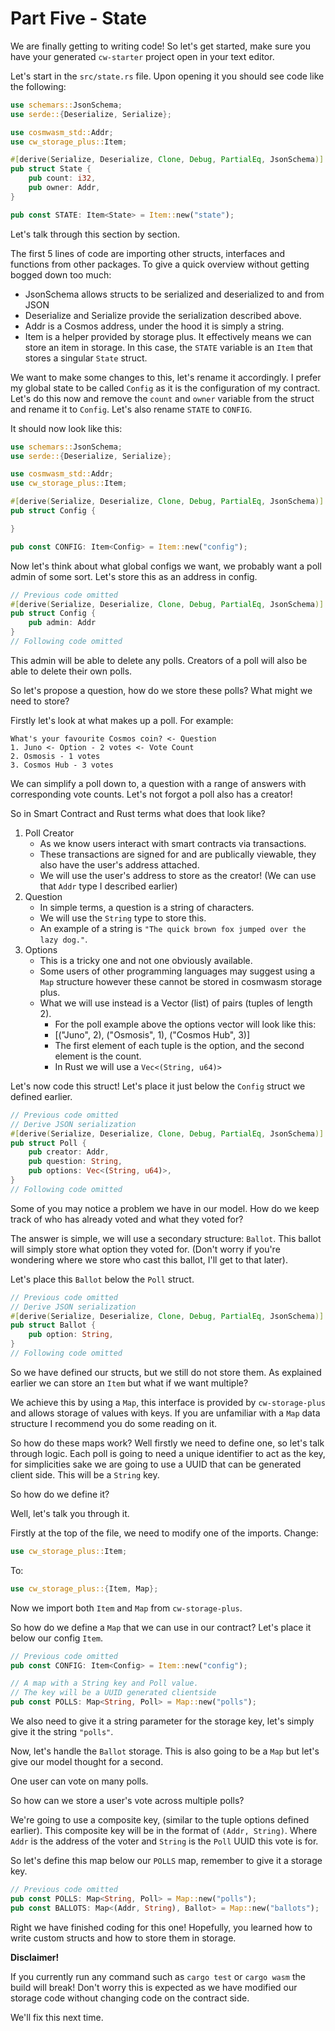 # Part Five - State

We are finally getting to writing code! So let's get started, make sure you have your generated `cw-starter` project open in your text editor.

Let's start in the `src/state.rs` file. Upon opening it you should see code like the following:

```rust
use schemars::JsonSchema;
use serde::{Deserialize, Serialize};

use cosmwasm_std::Addr;
use cw_storage_plus::Item;

#[derive(Serialize, Deserialize, Clone, Debug, PartialEq, JsonSchema)]
pub struct State {
    pub count: i32,
    pub owner: Addr,
}

pub const STATE: Item<State> = Item::new("state");
```

Let's talk through this section by section.

The first 5 lines of code are importing other structs, interfaces and functions from other packages. To give a quick overview without getting bogged down too much:

-   JsonSchema allows structs to be serialized and deserialized to and from JSON
-   Deserialize and Serialize provide the serialization described above.
-   Addr is a Cosmos address, under the hood it is simply a string.
-   Item is a helper provided by storage plus. It effectively means we can store an item in storage. In this case, the `STATE` variable is an `Item` that stores a singular `State` struct.

We want to make some changes to this, let's rename it accordingly. I prefer my global state to be called `Config` as it is the configuration of my contract. Let's do this now and remove the `count` and `owner` variable from the struct and rename it to `Config`. Let's also rename `STATE` to `CONFIG`.

It should now look like this:

```rust
use schemars::JsonSchema;
use serde::{Deserialize, Serialize};

use cosmwasm_std::Addr;
use cw_storage_plus::Item;

#[derive(Serialize, Deserialize, Clone, Debug, PartialEq, JsonSchema)]
pub struct Config {

}

pub const CONFIG: Item<Config> = Item::new("config");
```

Now let's think about what global configs we want, we probably want a poll admin of some sort. Let's store this as an address in config.

```rust
// Previous code omitted
#[derive(Serialize, Deserialize, Clone, Debug, PartialEq, JsonSchema)]
pub struct Config {
    pub admin: Addr
}
// Following code omitted
```

This admin will be able to delete any polls. Creators of a poll will also be able to delete their own polls.

So let's propose a question, how do we store these polls? What might we need to store?

Firstly let's look at what makes up a poll. For example:

```
What's your favourite Cosmos coin? <- Question
1. Juno <- Option - 2 votes <- Vote Count
2. Osmosis - 1 votes
3. Cosmos Hub - 3 votes
```

We can simplify a poll down to, a question with a range of answers with corresponding vote counts. Let's not forgot a poll also has a creator!

So in Smart Contract and Rust terms what does that look like?

1. Poll Creator
    - As we know users interact with smart contracts via transactions.
    - These transactions are signed for and are publically viewable, they also have the user's address attached.
    - We will use the user's address to store as the creator! (We can use that `Addr` type I described earlier)
2. Question
    - In simple terms, a question is a string of characters.
    - We will use the `String` type to store this.
    - An example of a string is `"The quick brown fox jumped over the lazy dog."`.
3. Options
    - This is a tricky one and not one obviously available.
    - Some users of other programming languages may suggest using a `Map` structure however these cannot be stored in cosmwasm storage plus.
    - What we will use instead is a Vector (list) of pairs (tuples of length 2).
        - For the poll example above the options vector will look like this:
        - [("Juno", 2), ("Osmosis", 1), ("Cosmos Hub", 3)]
        - The first element of each tuple is the option, and the second element is the count.
        - In Rust we will use a `Vec<(String, u64)>`

Let's now code this struct! Let's place it just below the `Config` struct we defined earlier.

```rust
// Previous code omitted
// Derive JSON serialization
#[derive(Serialize, Deserialize, Clone, Debug, PartialEq, JsonSchema)]
pub struct Poll {
    pub creator: Addr,
    pub question: String,
    pub options: Vec<(String, u64)>,
}
// Following code omitted
```

Some of you may notice a problem we have in our model. How do we keep track of who has already voted and what they voted for?

The answer is simple, we will use a secondary structure: `Ballot`. This ballot will simply store what option they voted for. (Don't worry if you're wondering where we store who cast this ballot, I'll get to that later).

Let's place this `Ballot` below the `Poll` struct.

```rust
// Previous code omitted
// Derive JSON serialization
#[derive(Serialize, Deserialize, Clone, Debug, PartialEq, JsonSchema)]
pub struct Ballot {
    pub option: String,
}
// Following code omitted
```

So we have defined our structs, but we still do not store them. As explained earlier we can store an `Item` but what if we want multiple?

We achieve this by using a `Map`, this interface is provided by `cw-storage-plus` and allows storage of values with keys. If you are unfamiliar with a `Map` data structure I recommend you do some reading on it.

So how do these maps work? Well firstly we need to define one, so let's talk through logic. Each poll is going to need a unique identifier to act as the key, for simplicities sake we are going to use a UUID that can be generated client side. This will be a `String` key.

So how do we define it?

Well, let's talk you through it.

Firstly at the top of the file, we need to modify one of the imports. Change:

```rust
use cw_storage_plus::Item;
```

To:

```rust
use cw_storage_plus::{Item, Map};
```

Now we import both `Item` and `Map` from `cw-storage-plus`.

So how do we define a `Map` that we can use in our contract? Let's place it below our config `Item`.

```rust
// Previous code omitted
pub const CONFIG: Item<Config> = Item::new("config");

// A map with a String key and Poll value.
// The key will be a UUID generated clientside
pub const POLLS: Map<String, Poll> = Map::new("polls");
```

We also need to give it a string parameter for the storage key, let's simply give it the string `"polls"`.

Now, let's handle the `Ballot` storage. This is also going to be a `Map` but let's give our model thought for a second.

One user can vote on many polls.

So how can we store a user's vote across multiple polls?

We're going to use a composite key, (similar to the tuple options defined earlier). This composite key will be in the format of `(Addr, String)`. Where `Addr` is the address of the voter and `String` is the `Poll` UUID this vote is for.

So let's define this map below our `POLLS` map, remember to give it a storage key.

```rust
// Previous code omitted
pub const POLLS: Map<String, Poll> = Map::new("polls");
pub const BALLOTS: Map<(Addr, String), Ballot> = Map::new("ballots");
```

Right we have finished coding for this one! Hopefully, you learned how to write custom structs and how to store them in storage.

**Disclaimer!** 

If you currently run any command such as `cargo test` or `cargo wasm` the build will break! Don't worry this is expected as we have modified our storage code without changing code on the contract side.

We'll fix this next time.
